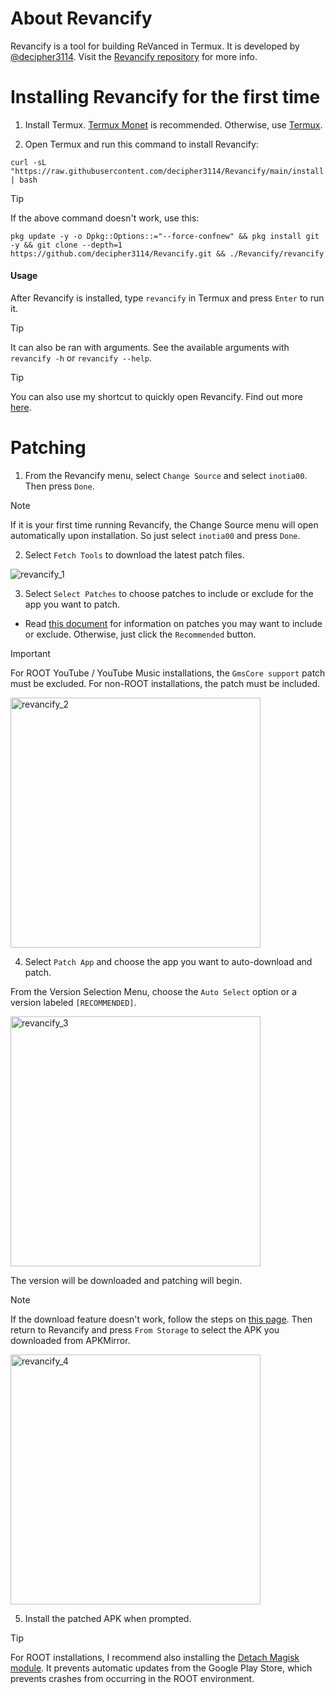 About Revancify
=

Revancify is a tool for building ReVanced in Termux. It is developed by [@decipher3114](https://github.com/decipher3114). Visit the [Revancify repository](https://github.com/decipher3114/Revancify) for more info.


Installing Revancify for the first time
=

1. Install Termux. [Termux Monet](https://github.com/HardcodedCat/termux-monet/releases/latest) is recommended. Otherwise, use [Termux](https://github.com/termux/termux-app/releases/latest).

2. Open Termux and run this command to install Revancify:

```
curl -sL "https://raw.githubusercontent.com/decipher3114/Revancify/main/install.sh" | bash
```

> [!TIP]
> If the above command doesn't work, use this:
>
> ```
> pkg update -y -o Dpkg::Options::="--force-confnew" && pkg install git -y && git clone --depth=1 https://github.com/decipher3114/Revancify.git && ./Revancify/revancify
> ```


#### Usage
After Revancify is installed, type `revancify` in Termux and press `Enter` to run it.  

> [!TIP]   
> It can also be ran with arguments. See the available arguments with `revancify -h` or `revancify --help`.  

> [!TIP]
> You can also use my shortcut to quickly open Revancify. Find out more [here](https://github.com/inotia00/RevancifyShortcut?tab=readme-ov-file#shortcut-for-revancify).


Patching
=

1. From the Revancify menu, select `Change Source` and select `inotia00`. Then press `Done`.

> [!NOTE]
> If it is your first time running Revancify, the Change Source menu will open automatically upon installation. So just select `inotia00` and press `Done`.

2. Select `Fetch Tools` to download the latest patch files.

<img src="https://github.com/inotia00/revanced-documentation/blob/main/images/revancify_1.gif" alt="revancify_1"/>


3. Select `Select Patches` to choose patches to include or exclude for the app you want to patch.

- Read [this document](https://github.com/inotia00/revanced-documentation/blob/main/docs/information-about-patches.md) for information on patches you may want to include or exclude. Otherwise, just click the `Recommended` button.

> [!IMPORTANT]
> For ROOT YouTube / YouTube Music installations, the `GmsCore support` patch must be excluded. For non-ROOT installations, the patch must be included.

<img src="https://github.com/inotia00/revanced-documentation/blob/main/images/revancify_2.png" alt="revancify_2" width="400"/>


4. Select `Patch App` and choose the app you want to auto-download and patch.

From the Version Selection Menu, choose the `Auto Select` option or a version labeled `[RECOMMENDED]`.

<img src="https://github.com/inotia00/revanced-documentation/blob/main/images/revancify_3.png" alt="revancify_3" width="400"/>


The version will be downloaded and patching will begin.

> [!NOTE]
> If the download feature doesn't work, follow the steps on [this page](https://github.com/inotia00/revanced-documentation/blob/main/docs/supplying-an-apk.md). Then return to Revancify and press `From Storage` to select the APK you downloaded from APKMirror.
>
> <img src="https://github.com/inotia00/revanced-documentation/blob/main/images/revancify_4.png" alt="revancify_4" width="400"/>


5. Install the patched APK when prompted.

> [!TIP]
> For ROOT installations, I recommend also installing the [Detach Magisk module](https://forum.xda-developers.com/t/module-detach3-detach-market-links.3447494/). It prevents automatic updates from the Google Play Store, which prevents crashes from occurring in the ROOT environment.